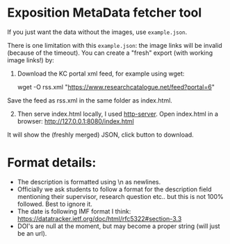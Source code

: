 # Exposition MetaData fetcher tool

If you just want the data without the images, use `example.json`.

There is one limitation with this `example.json`: the image links will be invalid (because of the timeout).
You can create a "fresh" export (with working image links!) by:

1. Download the KC portal xml feed, for example using wget:

    wget -O rss.xml "https://www.researchcatalogue.net/feed?portal=6"

Save the feed as rss.xml in the same folder as index.html.

2. Then serve index.html locally, I used [http-server](https://www.npmjs.com/package/http-server).
    Open index.html in a browser:
    http://127.0.0.1:8080/index.html

It will show the (freshly merged) JSON, click button to download. 

# Format details:

* The description is formatted using \n as newlines. 
* Officially we ask students to follow a format for the description field mentioning their supervisor, research question etc.. but this is not 100% followed. Best to ignore it.
* The date is following IMF format I think: https://datatracker.ietf.org/doc/html/rfc5322#section-3.3
* DOI's are null at the moment, but may become a proper string (will just be an url).




